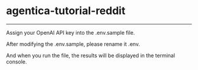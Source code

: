 # agentica-tutorial-reddit
---
Assign your OpenAI API key into the .env.sample file.

After modifying the .env.sample, please rename it .env.

And when you run the file, the results will be displayed in the terminal console.